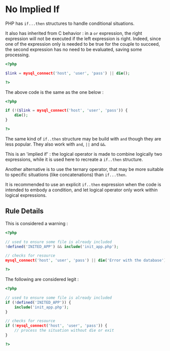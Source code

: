<!-- Good Practices -->
# No Implied If

PHP has `if...then` structures to handle conditional situations. 

It also has inherited from C behavior : in a `or` expression, the right expression will not be executed if the left expression is right. Indeed, since one of the expression only is needed to be true for the couple to succeed, the second expression has no need to be evaluated, saving some processing. 

```php
<?php

$link = mysql_connect('host', 'user', 'pass') || die();

?>
```

The above code is the same as the one below : 

```php
<?php

if (!($link = mysql_connect('host', 'user', 'pass')) { 
	die();
}

?>
```
The same kind of `if..then` structure may be build with `and` though they are less popular. They also work with `and`, `||` and `&&`. 

This is an 'implied if' : the logical operator is made to combine logically two expressions, while it is used here to recreate a `if..then` structure. 

Another alternative is to use the ternary operator, that may be more suitable to specific situations (like concatenations) than `if...then`. 

It is recommended to use an explicit `if..then` expression when the code is intended to embody a condition, and let logical operator only work within logical expressions. 

## Rule Details

This is considered a warning : 

```php
<?php

// used to ensure some file is already included
!defined('INITED_APP') && include('init_app.php');

// checks for resource
mysql_connect('host', 'user', 'pass') || die('Error with the database');

?>
```

The following are considered legit : 

```php
<?php

// used to ensure some file is already included
if (!defined('INITED_APP')) {
	include('init_app.php');
}

// checks for resource
if (!mysql_connect('host', 'user', 'pass')) {
	// process the situation without die or exit
}

?>
```


